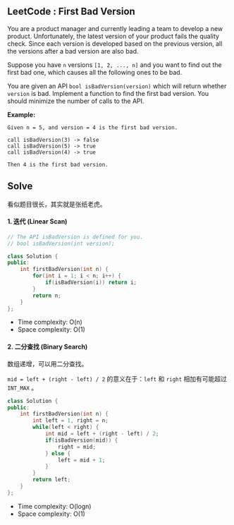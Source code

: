 ## LeetCode : First Bad Version

You are a product manager and currently leading a team to develop a new product. Unfortunately, the latest version of your product fails the quality check. Since each version is developed based on the previous version, all the versions after a bad version are also bad.

Suppose you have `n` versions `[1, 2, ..., n]` and you want to find out the first bad one, which causes all the following ones to be bad.

You are given an API `bool isBadVersion(version)` which will return whether `version` is bad. Implement a function to find the first bad version. You should minimize the number of calls to the API.

**Example:**

```
Given n = 5, and version = 4 is the first bad version.

call isBadVersion(3) -> false
call isBadVersion(5) -> true
call isBadVersion(4) -> true

Then 4 is the first bad version. 
```


## Solve

看似题目很长，其实就是张纸老虎。

#### 1. 迭代 (Linear Scan)

```c++
// The API isBadVersion is defined for you.
// bool isBadVersion(int version);

class Solution {
public:
    int firstBadVersion(int n) {
        for(int i = 1; i < n; i++) {
            if(isBadVersion(i)) return i;
        }
        return n;
    }
};
```

* Time complexity: O(n)
* Space complexity: O(1)


#### 2. 二分查找 (Binary Search)

数组递增，可以用二分查找。

`mid = left + (right - left) / 2` 的意义在于：`left` 和 `right` 相加有可能超过 `INT_MAX` 。

```c++
class Solution {
public:
    int firstBadVersion(int n) {
        int left = 1, right = n;
        while(left < right) {
            int mid = left + (right - left) / 2;
            if(isBadVersion(mid)) {
                right = mid;
            } else {
                left = mid + 1;
            }
        }
        return left;
    }
};
```

* Time complexity: O(logn)
* Space complexity: O(1)


